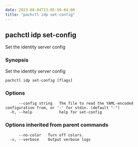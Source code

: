 ```yaml
---
date: 2023-08-04T13:05:50-04:00
title: "pachctl idp set-config"
---
```


## pachctl idp set-config

Set the identity server config

### Synopsis

Set the identity server config

```
pachctl idp set-config [flags]
```

### Options

```
      --config string   The file to read the YAML-encoded configuration from, or '-' for stdin. (default "-")
  -h, --help            help for set-config
```

### Options inherited from parent commands

```
      --no-color   Turn off colors.
  -v, --verbose    Output verbose logs
```

